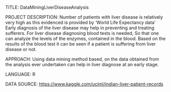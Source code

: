 TITLE:
  DataMiningLiverDiseaseAnalysis

PROJECT DESCRIPTION:
  Number of patients with liver disease is relatively very high as this evidenced is provided by ‘World Life Expectancy data’ 
  Early diagnosis of the liver disease may help in preventing and treating sufferers. For liver disease diagnosing blood tests
  is needed, So that one can analyze the levels of the enzymes, contained in the blood. Based on the results of the blood test
  it can be seen if a patient is suffering from liver disease or not.

APPROACH:
  Using data mining method based, on the data obtained from the analysis ever undertaken can help in liver diagnose at an early
  stage.

LANGUAGE:
R

DATA SOURCE:
https://www.kaggle.com/uciml/indian-liver-patient-records





